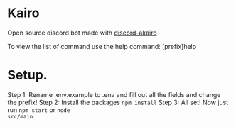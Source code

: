 # Kairo

Open source discord bot made with [discord-akairo](https://discord-akairo.github.io)

To view the list of command use the help command: [prefix]help

# Setup.
Step 1: Rename .env.example to .env and fill out all the fields and change the prefix!
Step 2: Install the packages <code>npm install</code>
Step 3: All set! Now just run <code>npm start</code> or <code>node src/main</code>
